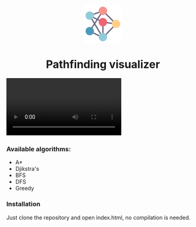 <p align="center"><img align="center" src="./neural.svg" width=100 height=100>
<h1 align="center">Pathfinding visualizer</h1></p>


![Gif of Pathfinding](https://i.imgur.com/qwkooxG.mp4)

### Available algorithms:
 * A* 
 * Djikstra's
 * BFS
 * DFS
 * Greedy

### Installation
Just clone the repository and open index.html, no compilation is needed.
